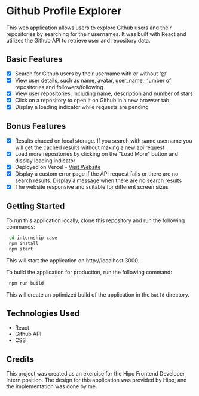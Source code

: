# Github Profile Explorer

This web application allows users to explore Github users and their repositories by searching for their usernames. It was built with React and utilizes the Github API to retrieve user and repository data.

## Basic Features

- [x] Search for Github users by their username with or without '@'
- [x] View user details, such as name, avatar, user_name, number of repositories and followers/following
- [x] View user repositories, including name, description and number of stars
- [x] Click on a repository to open it on Github in a new browser tab
- [x] Display a loading indicator while requests are pending

## Bonus Features

- [x] Results chaced on local storage. If you search with same username you will get the cached results without making a new api request
- [x] Load more repositories by clicking on the "Load More" button and display loading indicator
- [x] Deployed on Vercel - [Visit Website](https://github-profile-explorer-pink.vercel.app/)
- [x] Display a custom error page if the API request fails or there are no search results. Display a message when there are no search results
- [x] The website responsive and suitable for different screen sizes

## Getting Started

To run this application locally, clone this repository and run the following commands:

```bash
 cd internship-case
 npm install
 npm start
```

This will start the application on http://localhost:3000.

To build the application for production, run the following command:

```bash
 npm run build
```

This will create an optimized build of the application in the `build` directory.

## Technologies Used

- React
- Github API
- CSS

## Credits

This project was created as an exercise for the Hipo Frontend Developer Intern position. The design for this application was provided by Hipo, and the implementation was done by me.

